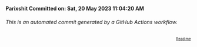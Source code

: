 **Parixshit Committed on: Sat, 20 May 2023 11:04:20 AM** <!-- 4ca2188d-687a-49ca-ac7d-a2527556ac9a -->

###### This is an automated commit generated by a GitHub Actions workflow.

<div align="right"><sub><sup><a href="https://github.com/Parixshit/AutoCommit.git">Read me</a></sup></sub></div>
